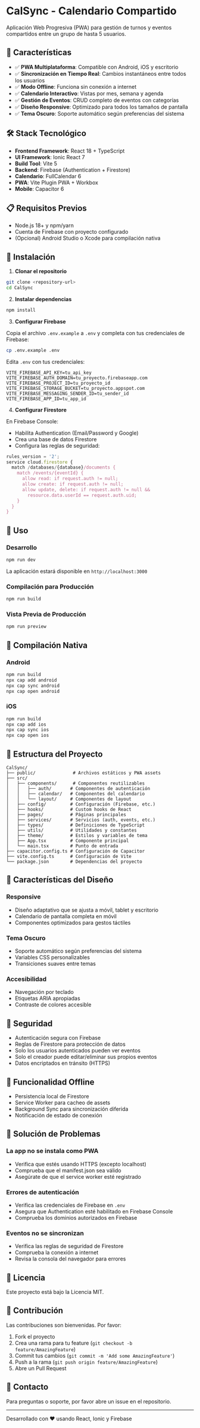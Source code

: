# CalSync - Calendario Compartido

Aplicación Web Progresiva (PWA) para gestión de turnos y eventos compartidos entre un grupo de hasta 5 usuarios.

## 🚀 Características

- ✅ **PWA Multiplataforma**: Compatible con Android, iOS y escritorio
- ✅ **Sincronización en Tiempo Real**: Cambios instantáneos entre todos los usuarios
- ✅ **Modo Offline**: Funciona sin conexión a internet
- ✅ **Calendario Interactivo**: Vistas por mes, semana y agenda
- ✅ **Gestión de Eventos**: CRUD completo de eventos con categorías
- ✅ **Diseño Responsive**: Optimizado para todos los tamaños de pantalla
- ✅ **Tema Oscuro**: Soporte automático según preferencias del sistema

## 🛠️ Stack Tecnológico

- **Frontend Framework**: React 18 + TypeScript
- **UI Framework**: Ionic React 7
- **Build Tool**: Vite 5
- **Backend**: Firebase (Authentication + Firestore)
- **Calendario**: FullCalendar 6
- **PWA**: Vite Plugin PWA + Workbox
- **Mobile**: Capacitor 6

## 📋 Requisitos Previos

- Node.js 18+ y npm/yarn
- Cuenta de Firebase con proyecto configurado
- (Opcional) Android Studio o Xcode para compilación nativa

## 🔧 Instalación

1. **Clonar el repositorio**
```bash
git clone <repository-url>
cd CalSync
```

2. **Instalar dependencias**
```bash
npm install
```

3. **Configurar Firebase**

Copia el archivo `.env.example` a `.env` y completa con tus credenciales de Firebase:

```bash
cp .env.example .env
```

Edita `.env` con tus credenciales:
```env
VITE_FIREBASE_API_KEY=tu_api_key
VITE_FIREBASE_AUTH_DOMAIN=tu_proyecto.firebaseapp.com
VITE_FIREBASE_PROJECT_ID=tu_proyecto_id
VITE_FIREBASE_STORAGE_BUCKET=tu_proyecto.appspot.com
VITE_FIREBASE_MESSAGING_SENDER_ID=tu_sender_id
VITE_FIREBASE_APP_ID=tu_app_id
```

4. **Configurar Firestore**

En Firebase Console:
- Habilita Authentication (Email/Password y Google)
- Crea una base de datos Firestore
- Configura las reglas de seguridad:

```javascript
rules_version = '2';
service cloud.firestore {
  match /databases/{database}/documents {
    match /events/{eventId} {
      allow read: if request.auth != null;
      allow create: if request.auth != null;
      allow update, delete: if request.auth != null && 
        resource.data.userId == request.auth.uid;
    }
  }
}
```

## 🚀 Uso

### Desarrollo

```bash
npm run dev
```

La aplicación estará disponible en `http://localhost:3000`

### Compilación para Producción

```bash
npm run build
```

### Vista Previa de Producción

```bash
npm run preview
```

## 📱 Compilación Nativa

### Android

```bash
npm run build
npx cap add android
npx cap sync android
npx cap open android
```

### iOS

```bash
npm run build
npx cap add ios
npx cap sync ios
npx cap open ios
```

## 📂 Estructura del Proyecto

```
CalSync/
├── public/              # Archivos estáticos y PWA assets
├── src/
│   ├── components/      # Componentes reutilizables
│   │   ├── auth/       # Componentes de autenticación
│   │   ├── calendar/   # Componentes del calendario
│   │   └── layout/     # Componentes de layout
│   ├── config/         # Configuración (Firebase, etc.)
│   ├── hooks/          # Custom hooks de React
│   ├── pages/          # Páginas principales
│   ├── services/       # Servicios (auth, events, etc.)
│   ├── types/          # Definiciones de TypeScript
│   ├── utils/          # Utilidades y constantes
│   ├── theme/          # Estilos y variables de tema
│   ├── App.tsx         # Componente principal
│   └── main.tsx        # Punto de entrada
├── capacitor.config.ts # Configuración de Capacitor
├── vite.config.ts      # Configuración de Vite
└── package.json        # Dependencias del proyecto
```

## 🎨 Características del Diseño

### Responsive
- Diseño adaptativo que se ajusta a móvil, tablet y escritorio
- Calendario de pantalla completa en móvil
- Componentes optimizados para gestos táctiles

### Tema Oscuro
- Soporte automático según preferencias del sistema
- Variables CSS personalizables
- Transiciones suaves entre temas

### Accesibilidad
- Navegación por teclado
- Etiquetas ARIA apropiadas
- Contraste de colores accesible

## 🔐 Seguridad

- Autenticación segura con Firebase
- Reglas de Firestore para protección de datos
- Solo los usuarios autenticados pueden ver eventos
- Solo el creador puede editar/eliminar sus propios eventos
- Datos encriptados en tránsito (HTTPS)

## 📡 Funcionalidad Offline

- Persistencia local de Firestore
- Service Worker para cacheo de assets
- Background Sync para sincronización diferida
- Notificación de estado de conexión

## 🐛 Solución de Problemas

### La app no se instala como PWA
- Verifica que estés usando HTTPS (excepto localhost)
- Comprueba que el manifest.json sea válido
- Asegúrate de que el service worker esté registrado

### Errores de autenticación
- Verifica las credenciales de Firebase en `.env`
- Asegura que Authentication esté habilitado en Firebase Console
- Comprueba los dominios autorizados en Firebase

### Eventos no se sincronizan
- Verifica las reglas de seguridad de Firestore
- Comprueba la conexión a internet
- Revisa la consola del navegador para errores

## 📝 Licencia

Este proyecto está bajo la Licencia MIT.

## 👥 Contribución

Las contribuciones son bienvenidas. Por favor:
1. Fork el proyecto
2. Crea una rama para tu feature (`git checkout -b feature/AmazingFeature`)
3. Commit tus cambios (`git commit -m 'Add some AmazingFeature'`)
4. Push a la rama (`git push origin feature/AmazingFeature`)
5. Abre un Pull Request

## 📧 Contacto

Para preguntas o soporte, por favor abre un issue en el repositorio.

---

Desarrollado con ❤️ usando React, Ionic y Firebase

